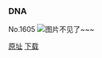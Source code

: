### DNA
No.1605
![图片不见了~~~](https://imgs.xkcd.com/comics/dna.png)

[原址](https://xkcd.com//1605) [下载](https://imgs.xkcd.com/comics/dna.png)


